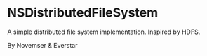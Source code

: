 # NSDistributedFileSystem
A simple distributed file system implementation. Inspired by HDFS.

By Novemser & Everstar
